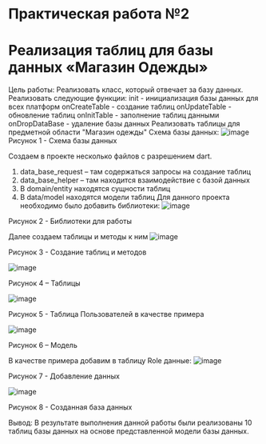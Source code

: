 # Практическая работа №2
# Реализация таблиц для базы данных «Магазин Одежды»
Цель работы: 
Реализовать класс, который отвечает за базу данных. Реализовать следующие функции:
init - инициализация базы данных для всех платформ
onCreateTable - создание таблиц
onUpdateTable - обновление таблиц
onInitTable - заполнение таблиц данными
onDropDataBase - удаление базы данных Реализовать таблицы для предметной области "Магазин одежды"
	Схема базы данных:
 ![image](https://user-images.githubusercontent.com/67091699/198341552-49c3a28d-137d-4c42-9952-721e9e7760f8.png)
Рисунок 1 - Схема базы данных

Создаем в проекте несколько файлов с разрешением dart.
1.	data_base_request – там содержаться запросы на создание таблиц
2.	data_base_helper – там находится взаимодействие с базой данных
3.	В domain/entity находятся сущности таблиц
4.	В data/model находятся модели таблиц
Для данного проекта необходимо было добавить библиотеки: 
 ![image](https://user-images.githubusercontent.com/67091699/198341661-4e674293-24a2-43dd-9066-6af43665d927.png)
 
Рисунок 2 - Библиотеки для работы

Далее создаем таблицы и методы к ним 
![image](https://user-images.githubusercontent.com/67091699/198341831-88f95974-f798-4a7a-80e2-511625183c90.png)

Рисунок 3 - Создание таблиц и методов

 ![image](https://user-images.githubusercontent.com/67091699/198341880-ba2b4703-07d7-4b7b-a1cf-635a78f60a9f.png)

Рисунок 4 – Таблицы

 ![image](https://user-images.githubusercontent.com/67091699/198341909-4e566490-ff71-4f10-a90d-c7f5e5cf657a.png)

Рисунок 5 - Таблица Пользователей в качестве примера

 ![image](https://user-images.githubusercontent.com/67091699/198341931-eb7ffd42-6c44-4a0c-aa5d-d09942b79df9.png)

Рисунок 6 – Модель

В качестве примера добавим в таблицу Role данные: 
 ![image](https://user-images.githubusercontent.com/67091699/198341956-2a8397eb-73be-4614-8f1e-13529656170c.png)

Рисунок 7 - Добавление данных

 ![image](https://user-images.githubusercontent.com/67091699/198341978-8c0e0b2f-deaa-42a3-bbcb-e5ac218037d4.png)

Рисунок 8 - Созданная база данных

Вывод: В результате выполнения данной работы были реализованы 10 таблиц базы данных на основе представленной модели базы данных.

